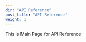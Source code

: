 ```yaml
---
dir: "API Reference"
post_title: "API Reference"
weight: 1
---
```


This is Main Page for API Reference
